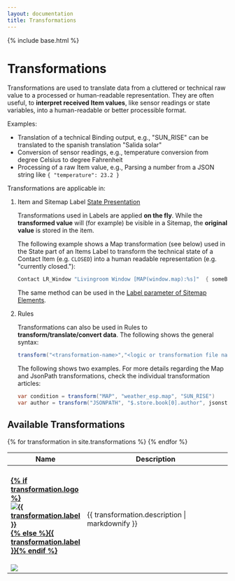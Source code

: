 ```yaml
---
layout: documentation
title: Transformations
---
```


{% include base.html %}

# Transformations

Transformations are used to translate data from a cluttered or technical raw value to a processed or human-readable representation.
They are often useful, to **interpret received Item values**, like sensor readings or state variables, into a human-readable or better processible format.

Examples:

* Translation of a technical Binding output, e.g., "SUN_RISE" can be translated to the spanish translation "Salida solar"
* Conversion of sensor readings, e.g., temperature conversion from degree Celsius to degree Fahrenheit
* Processing of a raw Item value, e.g., Parsing a number from a JSON string like `{ "temperature": 23.2 }`

Transformations are applicable in:

1. Item and Sitemap Label [State Presentation]({{base}}/configuration/items.html#state-transformations)

   Transformations used in Labels are applied **on the fly**.
   While the **transformed value** will (for example) be visible in a Sitemap, the **original value** is stored in the item.
   
   The following example shows a Map transformation (see below) used in the State part of an Items Label to transform the technical state of a Contact Item (e.g. `CLOSED`) into a human readable representation (e.g. "currently closed."):
   ```java
   Contact LR_Window "Livingroom Window [MAP(window.map):%s]"  { someBinding:... }
   ```
   
   The same method can be used in the [Label parameter of Sitemap Elements]({{base}}/configuration/sitemaps.html).

2. Rules

   Transformations can also be used in Rules to **transform/translate/convert data**.
   The following shows the general syntax:
   ```java
   transform("<transformation-name>","<logic or transformation file name>", <input-data or variable>)
   ```
   
   The following shows two examples. For more details regarding the Map and JsonPath transformations, check the individual transformation articles:
   ```java
   var condition = transform("MAP", "weather_esp.map", "SUN_RISE")
   var author = transform("JSONPATH", "$.store.book[0].author", jsonstring)
   ```

## Available Transformations

<table id="transformations-overview" class="bordered addon-table">
  <thead>
    <tr>
      <th data-field="label" width="20%">Name</th>
      <th data-field="description">Description</th>
    </tr>
  </thead>
  <tbody>
    {% for transformation in site.transformations %}
    <tr class="install-{{transformation.install}} since-{{transformation.since}}">
      <td>
        <h4><a href="{{transformation.url}}">{% if transformation.logo %}<img class="logo" src="{{base}}/{{transformation.logo}}" title="{{ transformation.label }}" alt="{{ transformation.label }}" />{% else %}{{ transformation.label }}{% endif %}</a></h4>
        <img src="{{base}}/images/tag-install-{{transformation.install}}.svg">
      </td>
      <td>{{ transformation.description | markdownify }}</td>
    </tr>
    {% endfor %}
 </tbody>
</table>
